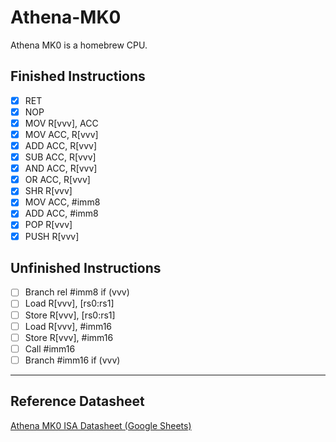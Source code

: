 # Athena-MK0
Athena MK0 is a homebrew CPU.

## Finished Instructions
- [x] RET  
- [x] NOP  
- [x] MOV R[vvv], ACC  
- [x] MOV ACC, R[vvv]  
- [x] ADD ACC, R[vvv]  
- [x] SUB ACC, R[vvv]  
- [x] AND ACC, R[vvv]  
- [x] OR ACC, R[vvv]  
- [x] SHR R[vvv]  
- [x] MOV ACC, #imm8  
- [x] ADD ACC, #imm8  
- [x] POP R[vvv]  
- [x] PUSH R[vvv]  

## Unfinished Instructions
- [ ] Branch rel #imm8 if (vvv)  
- [ ] Load R[vvv], [rs0:rs1]  
- [ ] Store R[vvv], [rs0:rs1]  
- [ ] Load R[vvv], #imm16  
- [ ] Store R[vvv], #imm16  
- [ ] Call #imm16  
- [ ] Branch #imm16 if (vvv)  

---

## Reference Datasheet
[Athena MK0 ISA Datasheet (Google Sheets)](https://docs.google.com/spreadsheets/d/1tngJjvjjpWYi0d5nBKruJJjQ85I7Scsi23aukFA0_vQ/edit?usp=sharing)
